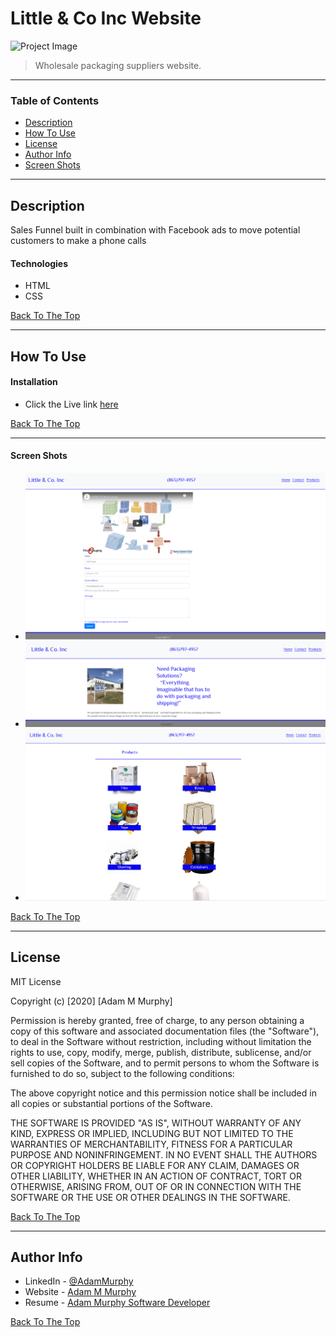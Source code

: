 # Little & Co Inc Website

![Project Image](https://i0.wp.com/littlecopackaging.com/wp-content/uploads/2019/11/Little-Co-Building-1200px.jpg?w=1200&ssl=1)

> Wholesale packaging suppliers website.

---

### Table of Contents

- [Description](#description)
- [How To Use](#how-to-use)
- [License](#license)
- [Author Info](#author-info)
- [Screen Shots](#screen-shots)

---

## Description

Sales Funnel built in combination with Facebook ads to move potential customers to make a phone calls

#### Technologies

- HTML
- CSS

[Back To The Top](#little-&-co-inc-website)

---

## How To Use

#### Installation

- Click the Live link [here](https://adamm285.github.io/Littleandcomain/)

[Back To The Top](#little-&-co-inc-website)

---

#### Screen Shots

- ![landing page](./assets/images/Capture1.PNG)
- ![landing page](./assets/images/Capture2.PNG)
- ![landing page](./assets/images/Capture3.PNG)

[Back To The Top](#little-&-co-inc-website)

---

## License

MIT License

Copyright (c) [2020] [Adam M Murphy]

Permission is hereby granted, free of charge, to any person obtaining a copy
of this software and associated documentation files (the "Software"), to deal
in the Software without restriction, including without limitation the rights
to use, copy, modify, merge, publish, distribute, sublicense, and/or sell
copies of the Software, and to permit persons to whom the Software is
furnished to do so, subject to the following conditions:

The above copyright notice and this permission notice shall be included in all
copies or substantial portions of the Software.

THE SOFTWARE IS PROVIDED "AS IS", WITHOUT WARRANTY OF ANY KIND, EXPRESS OR
IMPLIED, INCLUDING BUT NOT LIMITED TO THE WARRANTIES OF MERCHANTABILITY,
FITNESS FOR A PARTICULAR PURPOSE AND NONINFRINGEMENT. IN NO EVENT SHALL THE
AUTHORS OR COPYRIGHT HOLDERS BE LIABLE FOR ANY CLAIM, DAMAGES OR OTHER
LIABILITY, WHETHER IN AN ACTION OF CONTRACT, TORT OR OTHERWISE, ARISING FROM,
OUT OF OR IN CONNECTION WITH THE SOFTWARE OR THE USE OR OTHER DEALINGS IN THE
SOFTWARE.

[Back To The Top](#little-&-co-inc-website)

---

## Author Info

- LinkedIn - [@AdamMurphy](https://Linkedin.com/in/Adam-Murphy-73690bbb/)
- Website - [Adam M Murphy](https://adamm285.github.io/AdamMurphy'sPortfolio/)
- Resume - [Adam Murphy Software Developer](https://docs.google.com/document/d/1GLxDLwlrQkmdugH2Xl9MsOv5Rz6rmzqqSrbzfTZ-R3E/edit?usp=sharing)

[Back To The Top](#little-&-co-inc-website)

